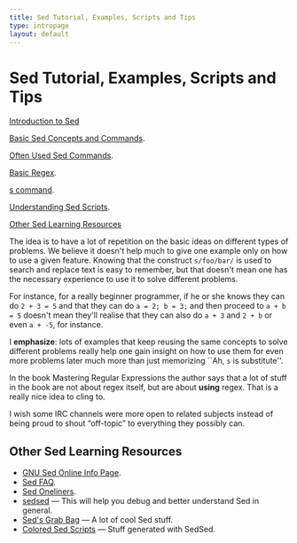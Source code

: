 ```yaml
---
title: Sed Tutorial, Examples, Scripts and Tips
type: intropage
layout: default
---
```


# Sed Tutorial, Examples, Scripts and Tips #

[Introduction to Sed](intro-to-sed.html)

[Basic Sed Concepts and Commands](often-used-commands.html).

[Often Used Sed Commands](often-used-commands.html).

[Basic Regex](basic-regex.html).

[s command](s-substitute-command.html).

[Understanding Sed Scripts](understanding-sed-scripts.html).


<p><a href='#other-sed-learning-resources'>Other Sed Learning Resources</a></p>

The idea is to have a lot of repetition on the basic ideas on different types
of problems. We believe it doesn't help much to give one example only on how to
use a given feature. Knowing that the construct `s/foo/bar/` is used to search
and replace text is easy to remember, but that doesn't mean one has the
necessary experience to use it to solve different problems.

For instance, for a really beginner programmer, if he or she knows they can
do `2 + 3 = 5` and that they can do `a = 2; b = 3;` and then proceed to
`a + b = 5` doesn't mean they'll realise that they can also do `a + 3` and
`2 + b` or even `a + -5`, for instance.

I **emphasize**: lots of examples that keep reusing the same concepts to solve
different problems really help one gain insight on how to use them for even
more problems later much more than just memorizing ``Ah, `s` is substitute''.

In the book Mastering Regular Expressions the author says that a lot of stuff
in the book are not about regex itself, but are about **using** regex. That is a really
nice idea to cling to.

I wish some IRC channels were more open to related subjects instead of being
proud to shout “off-topic” to everything they possibly can.


## Other Sed Learning Resources ##

- [GNU Sed Online Info Page](https://www.gnu.org/software/sed/manual/sed.html).
- [Sed FAQ](http://sed.sourceforge.net/sedfaq.html).
- [Sed Oneliners](http://sed.sourceforge.net/sed1line.txt).
- [sedsed](http://aurelio.net/projects/sedsed/) &mdash; This will help you debug
and better understand Sed in general.
- [Sed's Grab Bag](http://sed.sourceforge.net/grabbag/scripts/) &mdash; A lot
of cool Sed stuff.
- [Colored Sed Scripts](http://sed.sourceforge.net/local/scripts/) &mdash;
Stuff generated with SedSed.


